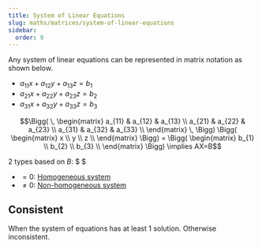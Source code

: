 ```yaml
---
title: System of Linear Equations
slug: maths/matrices/system-of-linear-equations
sidebar:
  order: 9
---
```


Any system of linear equations can be represented in matrix notation as shown
below.

- $a_{11}x+a_{12}y+a_{13}z=b_1$
- $a_{21}x+a_{22}y+a_{23}z=b_2$
- $a_{31}x+a_{32}y+a_{33}z=b_3$

```math
\Bigg(
\,
\begin{matrix}
a_{11} & a_{12} & a_{13} \\
a_{21} & a_{22} & a_{23} \\
a_{31} & a_{32} & a_{33} \\
\end{matrix}
\,
\Bigg)
\Bigg(
\begin{matrix}
x \\
y \\
z \\
\end{matrix}
\Bigg)
=
\Bigg(
\begin{matrix}
b_{1} \\
b_{2} \\
b_{3} \\
\end{matrix}
\Bigg)
\implies
AX=B
```

2 types based on $B$: $ $

- $=0$: [Homogeneous system](/maths/algebra/matrices/homogenous-systems/)
- $\neq0$:
  [Non-homogeneous system](/maths/algebra/matrices/non-homogenous-systems/)

## Consistent

When the system of equations has at least 1 solution. Otherwise inconsistent.
